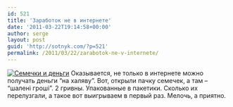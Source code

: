 ```yaml
---
id: 521
title: 'Заработок не в интернете'
date: '2011-03-22T19:14:58+00:00'
author: serge
layout: post
guid: 'http://sotnyk.com/?p=521'
permalink: /2011/03/22/zarabotok-ne-v-internete/
---
```


[![](http://localhost/wp-content/uploads/2011/03/semechki_and_money-300x245.jpg "Семечки и деньги")](http://localhost/wp-content/uploads/2011/03/semechki_and_money.jpg) Оказывается, не только в интернете можно получать деньги “на халяву”. Вот, открыли пачку семечек, а там – “шаленi грошi”. 2 гривны. Упакованные в пакетики. Сколько их перелузгали, а такое вот выигрываем в первый раз. Мелочь, а приятно.